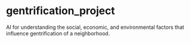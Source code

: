 # gentrification_project
AI for understanding the social, economic, and environmental factors that influence gentrification of a neighborhood.
